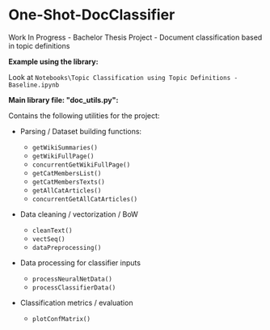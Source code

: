 # One-Shot-DocClassifier
Work In Progress - Bachelor Thesis Project - Document classification based in topic definitions

**Example using the library:**

Look at `Notebooks\Topic Classification using Topic Definitions - Baseline.ipynb`

**Main library file: "doc_utils.py":**

Contains the following utilities for the project:

* Parsing / Dataset building functions: 
  - `getWikiSummaries()`
  - `getWikiFullPage()`
  - `concurrentGetWikiFullPage()`
  - `getCatMembersList()`
  - `getCatMembersTexts()`
  - `getAllCatArticles()`
  - `concurrentGetAllCatArticles()`

* Data cleaning / vectorization / BoW
  - `cleanText()`
  - `vectSeq()`
  - `dataPreprocessing()`

* Data processing for classifier inputs
  - `processNeuralNetData()`
  - `processClassifierData()`
  
* Classification metrics / evaluation
  - `plotConfMatrix()`
